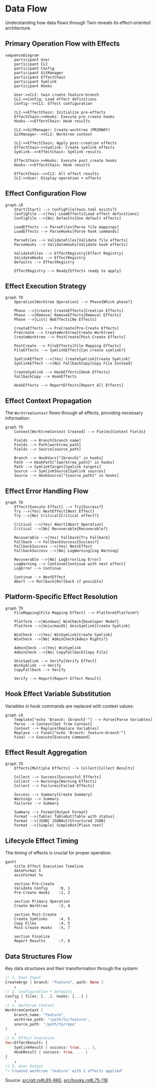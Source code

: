 # Data Flow

Understanding how data flows through Twin reveals its effect-oriented architecture.

## Primary Operation Flow with Effects

```mermaid
sequenceDiagram
    participant User
    participant CLI
    participant Config
    participant GitManager
    participant EffectChain
    participant Symlink
    participant Hooks
    
    User->>CLI: twin create feature-branch
    CLI->>Config: Load effect definitions
    Config-->>CLI: Effect configuration
    
    CLI->>EffectChain: Initialize pre-effects
    EffectChain->>Hooks: Execute pre_create hooks
    Hooks-->>EffectChain: Hook results
    
    CLI->>GitManager: Create worktree (PRIMARY)
    GitManager-->>CLI: Worktree context
    
    CLI->>EffectChain: Apply post-creation effects
    EffectChain->>Symlink: Create symlink effects
    Symlink-->>EffectChain: Symlink results
    
    EffectChain->>Hooks: Execute post_create hooks
    Hooks-->>EffectChain: Hook results
    
    EffectChain-->>CLI: All effect results
    CLI->>User: Display operation + effects
```

## Effect Configuration Flow

```mermaid
graph LR
    Start[Start] --> ConfigFile{twin.toml exists?}
    ConfigFile -->|Yes| LoadEffects[Load effect definitions]
    ConfigFile -->|No| Defaults[Use default effects]
    
    LoadEffects --> ParseFiles[Parse file mappings]
    LoadEffects --> ParseHooks[Parse hook commands]
    
    ParseFiles --> ValidateFiles[Validate file effects]
    ParseHooks --> ValidateHooks[Validate hook effects]
    
    ValidateFiles --> EffectRegistry[Effect Registry]
    ValidateHooks --> EffectRegistry
    Defaults --> EffectRegistry
    
    EffectRegistry --> Ready[Effects ready to apply]
```

## Effect Execution Strategy

```mermaid
graph TD
    Operation[Worktree Operation] --> Phase{Which phase?}
    
    Phase -->|Create| CreateEffects[Creation Effects]
    Phase -->|Remove| RemoveEffects[Removal Effects]
    Phase -->|List| NoEffects[No Effects]
    
    CreateEffects --> PreCreate[Pre-Create Effects]
    PreCreate --> CreateWorktree[Create Worktree]
    CreateWorktree --> PostCreate[Post-Create Effects]
    
    PostCreate --> FileEffects[File Mapping Effects]
    FileEffects --> SymlinkEffect{Can create symlink?}
    
    SymlinkEffect -->|Yes| CreateSymlink[Create Symlink]
    SymlinkEffect -->|No| FallbackCopy[Copy File Instead]
    
    CreateSymlink --> HookEffects[Hook Effects]
    FallbackCopy --> HookEffects
    
    HookEffects --> ReportEffects[Report All Effects]
```

## Effect Context Propagation

The `WorktreeContext` flows through all effects, providing necessary information:

```mermaid
graph TD
    Context[WorktreeContext Created] --> Fields{Context Fields}
    
    Fields --> Branch[branch_name]
    Fields --> Path[worktree_path]
    Fields --> Source[source_path]
    
    Branch --> HookVars["{branch}" in hooks]
    Path --> HookPath["{worktree_path}" in hooks]
    Path --> SymlinkTarget[Symlink targets]
    Source --> SymlinkSource[Symlink sources]
    Source --> HookSource["{source_path}" in hooks]
```

## Effect Error Handling Flow

```mermaid
graph TD
    Effect[Execute Effect] --> Try{Success?}
    Try -->|Yes| NextEffect[Next Effect]
    Try -->|No| Critical{Critical effect?}
    
    Critical -->|Yes| Abort[Abort Operation]
    Critical -->|No| Recoverable{Recoverable?}
    
    Recoverable -->|Yes| Fallback[Try Fallback]
    Fallback --> FallbackSuccess{Success?}
    FallbackSuccess -->|Yes| NextEffect
    FallbackSuccess -->|No| LogWarning[Log Warning]
    
    Recoverable -->|No| LogError[Log Error]
    LogWarning --> Continue[Continue with next effect]
    LogError --> Continue
    
    Continue --> NextEffect
    Abort --> Rollback[Rollback if possible]
```

## Platform-Specific Effect Resolution

```mermaid
graph TD
    FileMapping[File Mapping Effect] --> Platform{Platform?}
    
    Platform -->|Windows| WinCheck{Developer Mode?}
    Platform -->|Unix/macOS| UnixSymlink[Create Symlink]
    
    WinCheck -->|Yes| WinSymlink[Create Symlink]
    WinCheck -->|No| AdminCheck{Admin Rights?}
    
    AdminCheck -->|Yes| WinSymlink
    AdminCheck -->|No| CopyFallback[Copy File]
    
    UnixSymlink --> Verify[Verify Effect]
    WinSymlink --> Verify
    CopyFallback --> Verify
    
    Verify --> Report[Report Effect Result]
```

## Hook Effect Variable Substitution

Variables in hook commands are replaced with context values:

```mermaid
graph LR
    Template["echo 'Branch: {branch}'"] --> Parse[Parse Variables]
    Parse --> Context[Get from Context]
    Context --> Replace[Replace Variables]
    Replace --> Final["echo 'Branch: feature-branch'"]
    Final --> Execute[Execute Command]
```

## Effect Result Aggregation

```mermaid
graph TD
    Effects[Multiple Effects] --> Collect[Collect Results]
    
    Collect --> Success[Successful Effects]
    Collect --> Warnings[Warning Effects]
    Collect --> Failures[Failed Effects]
    
    Success --> Summary[Create Summary]
    Warnings --> Summary
    Failures --> Summary
    
    Summary --> Format{Output Format}
    Format -->|Table| TableOut[Table with status]
    Format -->|JSON| JSONOut[Structured JSON]
    Format -->|Simple| SimpleOut[Plain text]
```

## Lifecycle Effect Timing

The timing of effects is crucial for proper operation:

```mermaid
gantt
    title Effect Execution Timeline
    dateFormat X
    axisFormat %s
    
    section Pre-Create
    Validate Config     :0, 1
    Pre-Create Hooks    :1, 2
    
    section Primary Operation
    Create Worktree     :2, 4
    
    section Post-Create
    Create Symlinks     :4, 5
    Copy Files          :4, 5
    Post-Create Hooks   :5, 7
    
    section Finalize
    Report Results      :7, 8
```

## Data Structures Flow

Key data structures and their transformation through the system:

```rust
// 1. User Input
CreateArgs { branch: "feature", path: None }
    ↓
// 2. Configuration + Defaults
Config { files: [...], hooks: [...] }
    ↓
// 3. Worktree Context
WorktreeContext {
    branch_name: "feature",
    worktree_path: "/path/to/feature",
    source_path: "/path/to/repo"
}
    ↓
// 4. Effect Execution
Vec<EffectResult> [
    SymlinkResult { success: true, ... },
    HookResult { success: true, ... }
]
    ↓
// 5. User Output
"✓ Created worktree 'feature' with 2 effects applied"
```

Source: [src/git.rs#L65-660](https://github.com/your-org/twin/blob/main/src/git.rs#L65-660), [src/hooks.rs#L75-118](https://github.com/your-org/twin/blob/main/src/hooks.rs#L75-118)